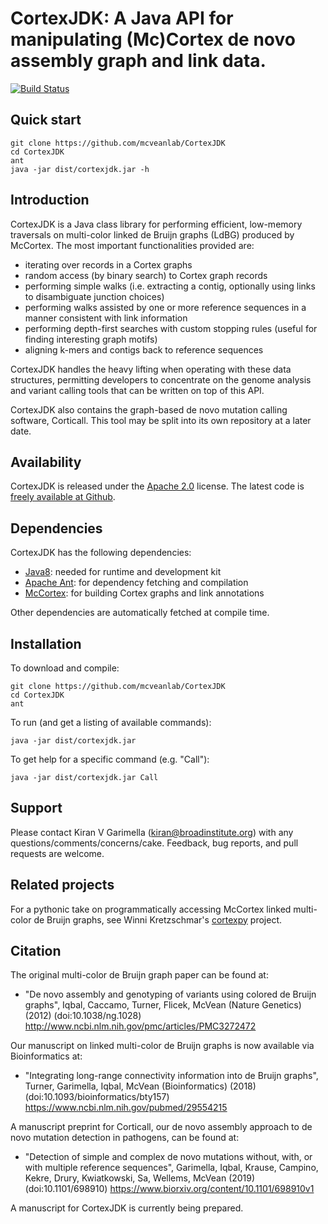 CortexJDK: A Java API for manipulating (Mc)Cortex de novo assembly graph and link data.
=========

[![Build Status](https://travis-ci.org/mcveanlab/CortexJDK.svg?branch=master)](https://travis-ci.org/mcveanlab/CortexJDK)

Quick start
-----------

    git clone https://github.com/mcveanlab/CortexJDK
    cd CortexJDK
    ant
    java -jar dist/cortexjdk.jar -h


Introduction
------------

CortexJDK is a Java class library for performing efficient, low-memory traversals on multi-color linked de Bruijn graphs (LdBG) produced by McCortex.  The most important functionalities provided are:

* iterating over records in a Cortex graphs
* random access (by binary search) to Cortex graph records
* performing simple walks (i.e. extracting a contig, optionally using links to disambiguate junction choices)
* performing walks assisted by one or more reference sequences in a manner consistent with link information
* performing depth-first searches with custom stopping rules (useful for finding interesting graph motifs)
* aligning k-mers and contigs back to reference sequences

CortexJDK handles the heavy lifting when operating with these data structures, permitting developers to concentrate on the genome analysis and variant calling tools that can be written on top of this API.

CortexJDK also contains the graph-based de novo mutation calling software, Corticall.  This tool may be split into its own repository at a later date.


Availability
------------

CortexJDK is released under the [Apache 2.0](https://opensource.org/licenses/Apache-2.0) license.  The latest code is [freely available at Github](https://github.com/mcveanlab/CortexJDK).


Dependencies
------------

CortexJDK has the following dependencies:

* [Java8](http://www.oracle.com/technetwork/java/javase/downloads/jdk8-downloads-2133151.html): needed for runtime and development kit
* [Apache Ant](http://ant.apache.org): for dependency fetching and compilation
* [McCortex](https://github.com/mcveanlab/mccortex): for building Cortex graphs and link annotations

Other dependencies are automatically fetched at compile time.

Installation
------------

To download and compile:

    git clone https://github.com/mcveanlab/CortexJDK
    cd CortexJDK
    ant

To run (and get a listing of available commands):

    java -jar dist/cortexjdk.jar

To get help for a specific command (e.g. "Call"):

    java -jar dist/cortexjdk.jar Call


Support
-------

Please contact Kiran V Garimella (<kiran@broadinstitute.org>) with any questions/comments/concerns/cake.  Feedback, bug reports, and pull requests are welcome.


Related projects
----------------
For a pythonic take on programmatically accessing McCortex linked multi-color de Bruijn graphs, see Winni Kretzschmar's [cortexpy](https://pypi.org/project/cortexpy/) project.


Citation
--------

The original multi-color de Bruijn graph paper can be found at:

* "De novo assembly and genotyping of variants using colored de Bruijn graphs", Iqbal, Caccamo, Turner, Flicek, McVean (Nature Genetics) (2012) (doi:10.1038/ng.1028) http://www.ncbi.nlm.nih.gov/pmc/articles/PMC3272472

Our manuscript on linked multi-color de Bruijn graphs is now available via Bioinformatics at:

* "Integrating long-range connectivity information into de Bruijn graphs", Turner, Garimella, Iqbal, McVean (Bioinformatics) (2018) (doi:10.1093/bioinformatics/bty157) https://www.ncbi.nlm.nih.gov/pubmed/29554215

A manuscript preprint for Corticall, our de novo assembly approach to de novo mutation detection in pathogens, can be found at:

* "Detection of simple and complex de novo mutations without, with, or with multiple reference sequences", Garimella, Iqbal, Krause, Campino, Kekre, Drury, Kwiatkowski, Sa, Wellems, McVean (2019) (doi:10.1101/698910) https://www.biorxiv.org/content/10.1101/698910v1

A manuscript for CortexJDK is currently being prepared.
